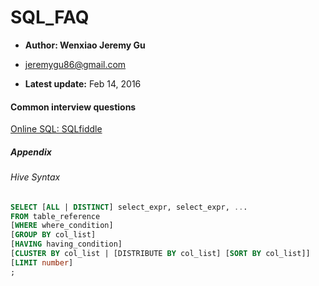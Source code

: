 # SQL_FAQ

- **Author: Wenxiao Jeremy Gu** 

- <jeremygu86@gmail.com>

- **Latest update:** Feb 14, 2016



#### Common interview questions






[Online SQL: SQLfiddle](http://sqlfiddle.com/)


##### Appendix 
###### Hive Syntax

```sql
SELECT [ALL | DISTINCT] select_expr, select_expr, ...
FROM table_reference
[WHERE where_condition]
[GROUP BY col_list]
[HAVING having_condition]
[CLUSTER BY col_list | [DISTRIBUTE BY col_list] [SORT BY col_list]]
[LIMIT number]
;
```
